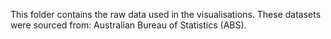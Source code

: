 This folder contains the raw data used in the visualisations. These datasets were sourced from: Australian Bureau of Statistics (ABS).
